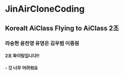 # JinAirCloneCoding

## KoreaIt AiClass Flying to AiClass 2조

### 라승현 윤찬영 유영은 김우범 이중원

#### 2조 화이팅입니다!!

#### \- 깃 너무 어려워요